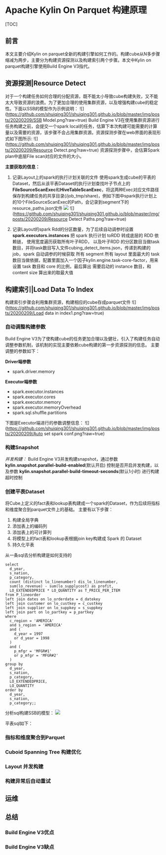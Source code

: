 # Apache Kylin On Parquet 构建原理
[TOC] 
## 前言
本文主要介绍Kylin on parquet全新的构建引擎如何工作的。构建cube从N多步骤缩减为两步，主要分为构建资源探测以及构建索引两个步骤。本文中Kylin on parquet构建引擎使用Build Engine V3指代。

## 资源探测|Resource Detect
对于一个构建任务如何合理的分配资源，既不能太小导致cube构建失败，又不能太大导致资源的浪费。为了更加合理的使用集群资源，以及增强构建cube的稳定性。下面以SSB的模型作为示例说明：
![](https://github.com/shuiqing301/shuiqing301.github.io/blob/master/img/posts/20200209/SSB Model.png?raw=true)
Build Engine V3在使用集群资源进行任务构建之前，会提交一个spark local的任务，估算下本次构建可能需要的计算量以及需要的资源，该步骤不会占用集群资源。资源探测步骤在web界面的表现形式如下图所示:
![](https://github.com/shuiqing301/shuiqing301.github.io/blob/master/img/posts/20200209/Resource Detect.png?raw=true)
资源探测步骤中，会估算Spark plan中底层File scan对应的文件的大小。

**主要获取的信息：**
1. 记录Layout上的spark的执行计划关联的文件
   使用spark生成cube的平表的Dataset，然后从该平表Dataset的执行计划查找叶子节点上的**FileSourceScanExec**和**HiveTableScanExec**，将这两种Exec对应文件路径保存到构建任务的共享目录(/job_tmp/share)，例如下图中spark执行计划上的10个FileSourceScanExec的Path，会记录到segment下的resource_paths.json文件
![](https://github.com/shuiqing301/shuiqing301.github.io/blob/master/img/posts/20200209/SSB_leafs.png?raw=true)
![](https://github.com/shuiqing301/shuiqing301.github.io/blob/master/img/posts/20200209/Resource Detect Paths.png?raw=true)

2. 记录Layout的spark Rdd的分区数量，为了后续自动调参时设置**spark.executors.instances**
   把 spark 执行计划 toRDD 转成底层的 RDD 依赖链， 使用宽度遍历获取所有叶子RDD， 以及叶子RDD 的分区数目当做task 数目，并将task数目写入文件cubing_detect_items.json，传递到构建的job，spark 自动调参的时候获取 所有 segment 所有 layout 里面最大的 task 数目当做依据，配置里面加入一个因子kylin.engine.task-core-factor，用来设置 task 数目和 core 的比例，最后算出 需要启动的 instance 数目，和 content size 算出来的取最大值

## 构建索引|Load Data To Index
构建索引步骤会利用集群资源，构建相应的cube存成parquet文件
![](https://github.com/shuiqing301/shuiqing301.github.io/blob/master/img/posts/20200209/Load data in index1.png?raw=true)

### 自动调整构建参数
Build Engine V3为了使构建cube的任务更加合理以及健壮，引入了构建任务自动调整参数机制，该机制的实现主要依赖cube构建的第一步资源探测的信息。
主要调整的参数如下：

**Driver端参数**
* spark.driver.memory

**Executor端参数**
* spark.executor.instances
* spark.executor.cores
* spark.executor.memory
* spark.executor.memoryOverhead
* spark.sql.shuffle.partitions

下图是Executor端进行的参数调整信息：
![](https://github.com/shuiqing301/shuiqing301.github.io/blob/master/img/posts/20200209/Auto set spark conf.png?raw=true)

### 构建Snapshot
*并发构建：*
    Build Engine V3并发构建snapshot，通过参数 **kylin.snapshot.parallel-build-enabled**(默认开启) 控制是否开启并发构建，以及参数 **kylin.snapshot.parallel-build-timeout-seconds**(默认1小时) 进行构建超时控制

### 创建平表Dataset
将Cube上定义的fact表和lookup表构建成一个spark的Dataset，作为后续将指标和维度聚合到parquet文件上的基础。
主要有以下步骤：

1. 构建全局字典
2. 添加表上的编码列
3. 添加表上的可计算列
4. 将模型上的fact表和lookup表根据join key构建成 Spark 的 Dataset
5. 持久化平表

从一条sql去分析构建是如何支持的
```
select
  d_year,
  s_nation,
  p_category,
  count (distinct lo_linenumber) dis_lo_linenumber,
  sum(lo_revenue) - sum(lo_supplycost) as profit,
  LO_EXTENDEDPRICE * LO_QUANTITY as T_PRICE_PER_ITEM
from P_lineorder
left join dates on lo_orderdate = d_datekey
left join customer on lo_custkey = c_custkey
left join supplier on lo_suppkey = s_suppkey
left join part on lo_partkey = p_partkey
where
  c_region = 'AMERICA'
  and s_region = 'AMERICA'
  and (
    d_year = 1997
    or d_year = 1998
  )
  and (
    p_mfgr = 'MFGR#1'
    or p_mfgr = 'MFGR#2'
  )
group by
  d_year,
  s_nation,
  p_category,
  LO_EXTENDEDPRICE,
  LO_QUANTITY
order by
  d_year,
  s_nation,
  p_category;;
```

分析sql构建SSB的模型：
![](https://github.com/shuiqing301/shuiqing301.github.io/blob/master/img/posts/20200209/SSB_MODEL.png?raw=true)

平表sql如下：


### 指标和维度聚合到Parquet

### Cuboid Spanning Tree 构建优化

### Layout 并发构建

### 构建异常后自动重试

## 运维

## 总结
### Build Engine V3优点
### Build Engine V3缺点